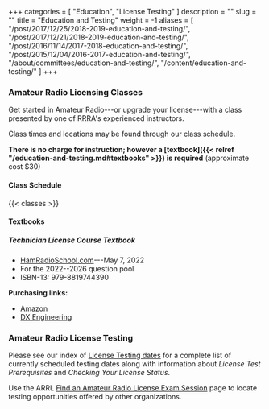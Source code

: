 +++
categories = [ "Education", "License Testing" ]
description = ""
slug = ""
title = "Education and Testing"
weight = -1
aliases = [ "/post/2017/12/25/2018-2019-education-and-testing/",
	"/post/2017/12/21/2018-2019-education-and-testing/",
	"/post/2016/11/14/2017-2018-education-and-testing/",
	"/post/2015/12/04/2016-2017-education-and-testing/",
	"/about/committees/education-and-testing/",
	"/content/education-and-testing/"
]
+++
### Amateur Radio Licensing Classes

Get started in Amateur Radio---or upgrade your license---with a class
presented by one of RRRA's experienced instructors.

Class times and locations may be found through our class schedule.

**There is no charge for instruction; however a
[textbook]({{< relref "/education-and-testing.md#textbooks" >}})
is required** (approximate cost $30)

#### Class Schedule

{{< classes >}}
<!--more-->

#### Textbooks

##### Technician License Course Textbook

* [HamRadioSchool.com](http://www.hamradioschool.com/)---May 7, 2022
* For the 2022--2026 question pool
* ISBN-13: 979-8819744390

**Purchasing links:**

* [Amazon](https://www.amazon.com/School-Technician-License-Course-2022-2026/dp/B0B14M9SGR/)
* [DX Engineering](https://www.dxengineering.com/parts/hds-techbook2026)

<!--
##### General License Course Textbook

* [HamRadioSchool.com](http://www.hamradioschool.com/)---June 3, 2019
* For the 2019-2023 question pool
* ISBN-10: 1072023512
* ISBN-13: 978-1072023512

**Purchasing links:**

* [Amazon](https://www.amazon.com/HamRadioSchool-com-General-License-Course-Turner/dp/1072023512)

##### Extra License Course Textbook

* ARRL Extra Class License Manual 11th Edition---April 2016
* Includes all the Exam Questions with Answer Key, for use through June 30, 2020
* Available as:
   * Regular Paperback (ISBN: 978-1-62595-045-1)
   * Spiral Bound (ISBN: 978-1-62595-055-0)

**Purchasing Links**

* ARRL Store: [Regular](http://www.arrl.org/shop/ARRL-Extra-Class-License-Manual-11th-Edition), [Spiral Bound](http://www.arrl.org/shop/ARRL-Extra-Class-License-Manual-Spiral-Bound/)
* Amazon: [Regular](https://www.amazon.com/ARRL-Extra-Class-License-Manual/dp/1625950454/), [Spiral Bound](https://www.amazon.com/Extra-Class-License-Manual-Spiral/dp/1625950551/)
* Cheapest Textbooks: [Regular](https://www.cheapesttextbooks.com/subjects/The-ARRL-Extra-Class-License-Manual-9781625950451.html), [Spiral Bound](https://www.cheapesttextbooks.com/subjects/The-ARRL-Extra-Class-License-Manual-Spiral-11th-Edition-9781625950550.html)
* DX Engineering: [Regular](https://www.dxengineering.com/parts/arr-0451), [Spiral Bound](https://www.dxengineering.com/parts/arr-0550)
* Search for other vendors: [Regular](https://duckduckgo.com/?q=ISBN+9781625950451&t=ffnt&ia=web), [Spiral Bound](https://duckduckgo.com/?q=ISBN+9781625950550&t=ffnt&ia=web)
-->

### Amateur Radio License Testing

Please see our index of [License Testing dates](/dates/license-testing/) for a
complete list of currently scheduled testing dates along with information
about *License Test Prerequisites* and *Checking Your License Status*.

Use the ARRL 
[Find an Amateur Radio License Exam Session](http://www.arrl.org/find-an-amateur-radio-license-exam-session)
page to locate testing opportunities offered by other organizations.
